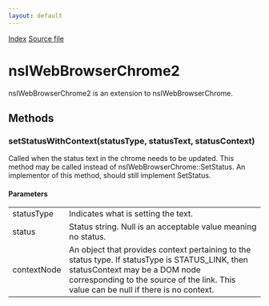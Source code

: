 ```yaml
---
layout: default
---
```

<div id='links'><a href="../index.html">Index</a>
<a href="http://dxr.mozilla.org/mozilla-central/source/embedding/browser/nsIWebBrowserChrome2.idl">Source file</a>
</div>

# nsIWebBrowserChrome2 #
  
nsIWebBrowserChrome2 is an extension to nsIWebBrowserChrome.  
  

## Methods ##

### setStatusWithContext(statusType, statusText, statusContext) ###
  
Called when the status text in the chrome needs to be updated.  This  
method may be called instead of nsIWebBrowserChrome::SetStatus.  An  
implementor of this method, should still implement SetStatus.  
  
  

#### Parameters ####

<table>

<tr>
<td>statusType</td>
<td>       Indicates what is setting the text.  
</td>
</tr>

<tr>
<td>status</td>
<td>       Status string.  Null is an acceptable value meaning no status.  
</td>
</tr>

<tr>
<td>contextNode</td>
<td>       An object that provides context pertaining to the status type.  
       If statusType is STATUS_LINK, then statusContext may be a DOM  
       node corresponding to the source of the link.  This value can  
       be null if there is no context.  
</td>
</tr>

</table>
